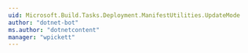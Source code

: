 ```yaml
---
uid: Microsoft.Build.Tasks.Deployment.ManifestUtilities.UpdateMode
author: "dotnet-bot"
ms.author: "dotnetcontent"
manager: "wpickett"
---
```

